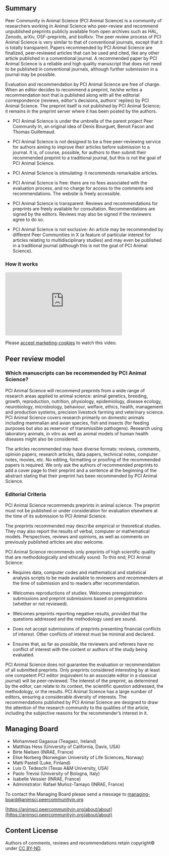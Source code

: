 ## Summary

Peer Community in Animal Science (PCI Animal Science) is a community of researchers working in Animal Science who peer-review and recommend unpublished preprints publicly available from open archives such as HAL, Zenodo, arXiv, OSF-preprints, and bioRxiv. The peer review process of PCI Animal Science is very similar to that of conventional journals, except that it is totally transparent. Papers recommended by PCI Animal Science are finalized, peer-reviewed articles that can be used and cited, like any other article published in a conventional journal. A recommended paper by PCI Animal Science is a reliable and high quality manuscript that does not need to be published in conventional journals, although further submission in a journal may be possible.

Evaluation and recommendation by PCI Animal Science are free of charge. When an editor decides to recommend a preprint, he/she writes a recommendation text that is published along with all the editorial correspondence (reviews, editor's decisions, authors’ replies) by PCI Animal Science. The preprint itself is not published by PCI Animal Science; it remains in the preprint server where it has been posted by the authors.

*   PCI Animal Science is under the umbrella of the parent project Peer Community In, an original idea of Denis Bourguet, Benoit Facon and Thomas Guillemaud.

*   PCI Animal Science is not designed to be a free peer-reviewing service for authors aiming to improve their articles before submission to a journal. It is, of course, possible, for authors to then submit their recommended preprint to a traditional journal, but this is not the goal of PCI Animal Science.

*   PCI Animal Science is stimulating: it recommends remarkable articles.

*   PCI Animal Science is free: there are no fees associated with the evaluation process, and no charge for access to the comments and recommendations. The website is freely accessible.

*   PCI Animal Science is transparent: Reviews and recommendations for preprints are freely available for consultation. Recommendations are signed by the editors. Reviews may also be signed if the reviewers agree to do so.

*   PCI Animal Science is not exclusive: An article may be recommended by different Peer Communities in X (a feature of particular interest for articles relating to multidisciplinary studies) and may even be published in a traditional journal (although this is not the goal of PCI Animal Science).

### How it works
<iframe width="370" height="200" src="https://www.youtube.com/embed/4PZhpnc8wwo" frameborder="0" allowfullscreen=""></iframe>
<p class="cookieconsent-optout-marketing">Please <a href="javascript:Cookiebot.renew()">accept marketing-cookies</a> to watch this video.</p>

## Peer review model

### Which manuscripts can be recommended by PCI Animal Science?

PCI Animal Science will recommend preprints from a wide range of research areas applied to animal science: animal genetics, breeding, growth, reproduction, nutrition, physiology, epidemiology, disease ecology, neurobiology, microbiology, behaviour, welfare, ethics, health, management and production systems, precision livestock farming and veterinary science. PCI Animal Science covers research primarily on domestic animals including mammalian and avian species, fish and insects (for feeding purposes but also as reservoir of transmissible pathogens). Research using laboratory animals, in vitro as well as animal models of human health diseases might also be considered.

The articles recommended may have diverse formats: reviews, comments, opinion papers, research articles, data papers, technical notes, computer notes, movies, etc. No editing, formatting or proofing of the recommended papers is required. We only ask the authors of recommended preprints to add a cover page to their preprint and a sentence at the beginning of the abstract stating that their preprint has been recommended by PCI Animal Science.

### Editorial Criteria

PCI Animal Science recommends preprints in animal science. The preprint must not be published or under consideration for evaluation elsewhere at the time of its submission to PCI Animal Science.

The preprints recommended may describe empirical or theoretical studies. They may also report the results of verbal, computer or mathematical models. Perspectives, reviews and opinions, as well as comments on previously published articles are also welcome.  

PCI Animal Science recommends only preprints of high scientific quality that are methodologically and ethically sound. To this end, PCI Animal Science:
* Requires data, computer codes and mathematical and statistical analysis scripts to be made available to reviewers and recommenders at the time of submission and to readers after recommendation.

* Welcomes reproductions of studies.
Welcomes preregistration submissions and preprint submissions based on preregistrations (whether or not reviewed).

* Welcomes preprints reporting negative results, provided that the questions addressed and the methodology used are sound.

* Does not accept submissions of preprints presenting financial conflicts of interest. Other conflicts of interest must be minimal and declared.

* Ensures that, as far as possible, the reviewers and referees have no conflict of interest with the content or authors of the study being evaluated.  

PCI Animal Science does not guarantee the evaluation or recommendation of all submitted preprints. Only preprints considered interesting by at least one competent PCI editor (equivalent to an associate editor in a classical journal) will be peer-reviewed. The interest of the preprint, as determined by the editor, can relate to its context, the scientific question addressed, the methodology, or the results. PCI Animal Science has a large number of editors, ensuring a considerable diversity of interests. The recommendations published by PCI Animal Science are designed to draw the attention of the research community to the qualities of the article, including the subjective reasons for the recommender’s interest in it.

## Managing Board

* Mohammed Gagaoua (Teagasc, Ireland)
* Matthias Hess (University of California, Davis, USA)
* Birte Nielsen (INRAE, France)
* Elise Norberg (Norwegian University of Life Sciences, Norway)
* Matti Pastell (Luke, Finland)
* Luis O. Tedeschi (Texas A&M University, USA)
* Paolo Trevisi (University of Bologna, Italy)
* Isabelle Veissier (INRAE, France)
* Administrator: Rafael Muñoz-Tamayo (INRAE, France)

To contact the Managing Board please send a message to [managing-board@animsci.peercommunityin.org](mailto:managing-board@animsci.peercommunityin.org)

[https://animsci.peercommunityin.org/about/about](https://animsci.peercommunityin.org/about/about)

## Content License

Authors of comments, reviews and recommendations retain copyright© under [CC BY-ND](https://creativecommons.org/licenses/by-nd/4.0/).
